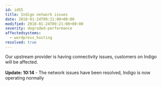 ```yaml
---
id: id55
title: Indigo network issues
date: 2018-01-24T09:21:00+00:00
modified: 2018-01-24T09:21:00+00:00
severity: degraded-performance
affectedsystems:
  - wordpress_hosting
resolved: true
---
```


Our upstream provider is having connectivity issues, customers on Indigo will be affected.<br /><br />**Update: 10:14** - The network issues have been resolved, Indigo is now operating normally

